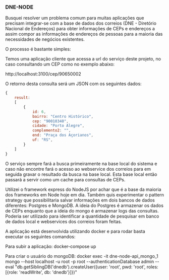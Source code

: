 ### DNE-NODE ###

Busquei resolver um problema comum para muitas aplicações que precisam integrar-se com a base de dados dos correios (DNE - Diretório Nacional de Endereços) para obter informações de CEPs e endereços a assim compor as informações de endereços de pessoas para a maioria das necessidades de negócios existentes. 

O processo é bastante simples:

Temos uma aplicação cliente que acessa a url do serviço deste projeto, no caso consultando um CEP como no exemplo abaixo:

http://localhost:3100/cep/90650002

O retorno desta consulta será um JSON com os seguintes dados:

```javascript
{
    result: 
    [
        {
            id: 6,
            bairro: "Centro Histórico",
            cep: "90010340",
            cidade: "Porto Alegre",
            complemento2: "",
            end: "Praça dos Açorianos",
            uf: "RS",
        }
    ]
} 
```

O serviço sempre fará a busca primeiramente na base local do sistema e caso não encontre fará o acesso ao webservice dos correios para em seguida gravar o resultado da busca na base local. Esta base local então passará a servir como um cache para consultas de CEPs. 

Utilizei o framework express do NodeJS por achar que é a base da maioria dos frameworks em Node hoje em dia. Também quis experimentar o pattern strategy que possibilitaria salvar informações em dois bancos de dados diferentes: Postgres e MongoDB. A ideia do Postgres é armazenar os dados de CEPs enquanto que a ideia do mongo é armazenar logs das consultas. Poderia ser utilizado para identificar a quantidade de pesquisar em banco de dados local e webservices dos correios foram feitas. 

A aplicação está desenvolvida utilizando docker e para rodar basta executar os seguintes comandos:

Para subir a aplicação:
docker-compose up

Para criar o usuário do mongoDB:
docker exec -it dne-node-api_mongo_1 mongo --host localhost -u root -p root --authenticationDatabase admin --eval "db.getSiblingDB('dnedb').createUser({user: 'root', pwd: 'root', roles: [{role: 'readWrite', db: 'dnedb'}]})"

